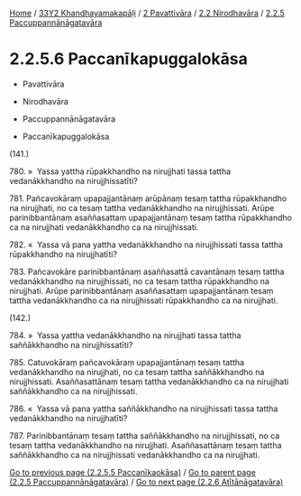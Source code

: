 
[Home](/) / [33Y2 Khandhayamakapāḷi](../../...md) / [2 Pavattivāra](../...md) / [2.2 Nirodhavāra](...md) / [2.2.5 Paccuppannānāgatavāra](../33Y2/2/2.2/2.2.5.md)

# 2.2.5.6 Paccanīkapuggalokāsa

* Pavattivāra

* Nirodhavāra

* Paccuppannānāgatavāra

* Paccanīkapuggalokāsa

(141.)

780\. »  Yassa yattha rūpakkhandho na nirujjhati tassa tattha vedanākkhandho na nirujjhissatīti?

781\. Pañcavokāraṃ upapajjantānaṃ arūpānaṃ tesaṃ tattha rūpakkhandho na nirujjhati, no ca tesaṃ tattha vedanākkhandho na nirujjhissati. Arūpe parinibbantānaṃ asaññasattaṃ upapajjantānaṃ tesaṃ tattha rūpakkhandho ca na nirujjhati vedanākkhandho ca na nirujjhissati.

782\. «  Yassa vā pana yattha vedanākkhandho na nirujjhissati tassa tattha rūpakkhandho na nirujjhatīti?

783\. Pañcavokāre parinibbantānaṃ asaññasattā cavantānaṃ tesaṃ tattha vedanākkhandho na nirujjhissati, no ca tesaṃ tattha rūpakkhandho na nirujjhati. Arūpe parinibbantānaṃ asaññasattaṃ upapajjantānaṃ tesaṃ tattha vedanākkhandho ca na nirujjhissati rūpakkhandho ca na nirujjhati.

(142.)

784\. »  Yassa yattha vedanākkhandho na nirujjhati tassa tattha saññākkhandho na nirujjhissatīti?

785\. Catuvokāraṃ pañcavokāraṃ upapajjantānaṃ tesaṃ tattha vedanākkhandho na nirujjhati, no ca tesaṃ tattha saññākkhandho na nirujjhissati. Asaññasattānaṃ tesaṃ tattha vedanākkhandho ca na nirujjhati saññākkhandho ca na nirujjhissati.

786\. «  Yassa vā pana yattha saññākkhandho na nirujjhissati tassa tattha vedanākkhandho na nirujjhatīti?

787\. Parinibbantānaṃ tesaṃ tattha saññākkhandho na nirujjhissati, no ca tesaṃ tattha vedanākkhandho na nirujjhati. Asaññasattānaṃ tesaṃ tattha saññākkhandho ca na nirujjhissati vedanākkhandho ca na nirujjhati.

[Go to previous page (2.2.5.5 Paccanīkaokāsa)](2.2.5.5.md) / [Go to parent page (2.2.5 Paccuppannānāgatavāra)](../33Y2/2/2.2/2.2.5.md) / [Go to next page (2.2.6 Atītānāgatavāra)](../2.2.6.md)


